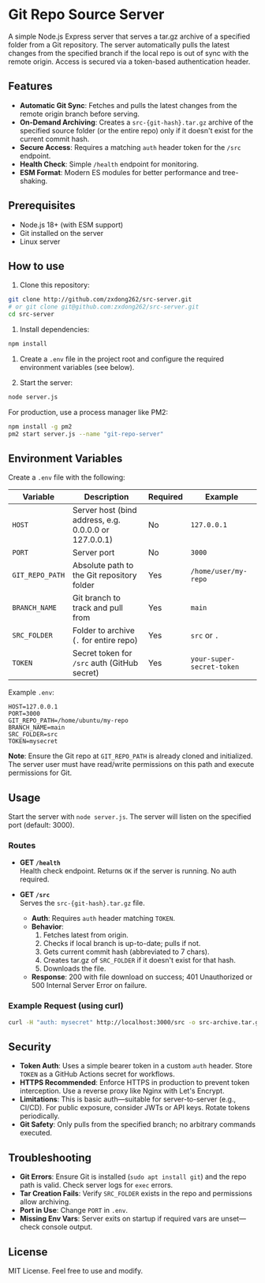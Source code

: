 # Git Repo Source Server

A simple Node.js Express server that serves a tar.gz archive of a specified folder from a Git repository. The server automatically pulls the latest changes from the specified branch if the local repo is out of sync with the remote origin. Access is secured via a token-based authentication header.

## Features

- **Automatic Git Sync**: Fetches and pulls the latest changes from the remote origin branch before serving.
- **On-Demand Archiving**: Creates a `src-{git-hash}.tar.gz` archive of the specified source folder (or the entire repo) only if it doesn't exist for the current commit hash.
- **Secure Access**: Requires a matching `auth` header token for the `/src` endpoint.
- **Health Check**: Simple `/health` endpoint for monitoring.
- **ESM Format**: Modern ES modules for better performance and tree-shaking.

## Prerequisites

- Node.js 18+ (with ESM support)
- Git installed on the server
- Linux server

## How to use


1. Clone this repository:

```sh
git clone http://github.com/zxdong262/src-server.git
# or git clone git@github.com:zxdong262/src-server.git
cd src-server
```

1. Install dependencies:

```sh
npm install
```

1. Create a `.env` file in the project root and configure the required environment variables (see below).

1. Start the server:

```sh
node server.js
```

   For production, use a process manager like PM2:

```sh
npm install -g pm2
pm2 start server.js --name "git-repo-server"
```

## Environment Variables

Create a `.env` file with the following:

| Variable          | Description                                      | Required | Example                  |
|-------------------|--------------------------------------------------|----------|--------------------------|
| `HOST`            | Server host (bind address, e.g. 0.0.0.0 or 127.0.0.1) | No       | `127.0.0.1`                |
| `PORT`            | Server port                                      | No       | `3000`                   |
| `GIT_REPO_PATH`   | Absolute path to the Git repository folder       | Yes      | `/home/user/my-repo`     |
| `BRANCH_NAME`     | Git branch to track and pull from                | Yes      | `main`                   |
| `SRC_FOLDER`      | Folder to archive (`.` for entire repo)          | Yes      | `src` or `.`             |
| `TOKEN`           | Secret token for `/src` auth (GitHub secret)     | Yes      | `your-super-secret-token`|


Example `.env`:

```env
HOST=127.0.0.1
PORT=3000
GIT_REPO_PATH=/home/ubuntu/my-repo
BRANCH_NAME=main
SRC_FOLDER=src
TOKEN=mysecret
```

**Note**: Ensure the Git repo at `GIT_REPO_PATH` is already cloned and initialized. The server user must have read/write permissions on this path and execute permissions for Git.

## Usage

Start the server with `node server.js`. The server will listen on the specified port (default: 3000).

### Routes

- **GET `/health`**  
  Health check endpoint. Returns `OK` if the server is running. No auth required.

- **GET `/src`**  
  Serves the `src-{git-hash}.tar.gz` file.  
  - **Auth**: Requires `auth` header matching `TOKEN`.  
  - **Behavior**:  
    1. Fetches latest from origin.  
    2. Checks if local branch is up-to-date; pulls if not.  
    3. Gets current commit hash (abbreviated to 7 chars).  
    4. Creates tar.gz of `SRC_FOLDER` if it doesn't exist for that hash.  
    5. Downloads the file.  
  - **Response**: 200 with file download on success; 401 Unauthorized or 500 Internal Server Error on failure.

### Example Request (using curl)

```bash
curl -H "auth: mysecret" http://localhost:3000/src -o src-archive.tar.gz
```

## Security

- **Token Auth**: Uses a simple bearer token in a custom `auth` header. Store `TOKEN` as a GitHub Actions secret for workflows.  
- **HTTPS Recommended**: Enforce HTTPS in production to prevent token interception. Use a reverse proxy like Nginx with Let's Encrypt.  
- **Limitations**: This is basic auth—suitable for server-to-server (e.g., CI/CD). For public exposure, consider JWTs or API keys. Rotate tokens periodically.  
- **Git Safety**: Only pulls from the specified branch; no arbitrary commands executed.

## Troubleshooting

- **Git Errors**: Ensure Git is installed (`sudo apt install git`) and the repo path is valid. Check server logs for `exec` errors.  
- **Tar Creation Fails**: Verify `SRC_FOLDER` exists in the repo and permissions allow archiving.  
- **Port in Use**: Change `PORT` in `.env`.  
- **Missing Env Vars**: Server exits on startup if required vars are unset—check console output.

## License

MIT License. Feel free to use and modify.
